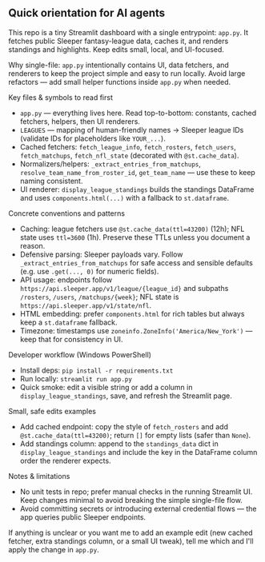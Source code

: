 ## Quick orientation for AI agents

This repo is a tiny Streamlit dashboard with a single entrypoint: `app.py`. It fetches public Sleeper fantasy-league data, caches it, and renders standings and highlights. Keep edits small, local, and UI-focused.

Why single-file: `app.py` intentionally contains UI, data fetchers, and renderers to keep the project simple and easy to run locally. Avoid large refactors — add small helper functions inside `app.py` when needed.

Key files & symbols to read first
- `app.py` — everything lives here. Read top-to-bottom: constants, cached fetchers, helpers, then UI renderers.
- `LEAGUES` — mapping of human-friendly names -> Sleeper league IDs (validate IDs for placeholders like `YOUR_...`).
- Cached fetchers: `fetch_league_info`, `fetch_rosters`, `fetch_users`, `fetch_matchups`, `fetch_nfl_state` (decorated with `@st.cache_data`).
- Normalizers/helpers: `_extract_entries_from_matchups`, `resolve_team_name_from_roster_id`, `get_team_name` — use these to keep naming consistent.
- UI renderer: `display_league_standings` builds the standings DataFrame and uses `components.html(...)` with a fallback to `st.dataframe`.

Concrete conventions and patterns
- Caching: league fetchers use `@st.cache_data(ttl=43200)` (12h); NFL state uses `ttl=3600` (1h). Preserve these TTLs unless you document a reason.
- Defensive parsing: Sleeper payloads vary. Follow `_extract_entries_from_matchups` for safe access and sensible defaults (e.g. use `.get(..., 0)` for numeric fields).
- API usage: endpoints follow `https://api.sleeper.app/v1/league/{league_id}` and subpaths `/rosters`, `/users`, `/matchups/{week}`; NFL state is `https://api.sleeper.app/v1/state/nfl`.
- HTML embedding: prefer `components.html` for rich tables but always keep a `st.dataframe` fallback.
- Timezone: timestamps use `zoneinfo.ZoneInfo('America/New_York')` — keep that for consistency in UI.

Developer workflow (Windows PowerShell)
- Install deps: `pip install -r requirements.txt`
- Run locally: `streamlit run app.py`
- Quick smoke: edit a visible string or add a column in `display_league_standings`, save, and refresh the Streamlit page.

Small, safe edits examples
- Add cached endpoint: copy the style of `fetch_rosters` and add `@st.cache_data(ttl=43200)`; return `[]` for empty lists (safer than `None`).
- Add standings column: append to the `standings_data` dict in `display_league_standings` and include the key in the DataFrame column order the renderer expects.

Notes & limitations
- No unit tests in repo; prefer manual checks in the running Streamlit UI. Keep changes minimal to avoid breaking the simple single-file flow.
- Avoid committing secrets or introducing external credential flows — the app queries public Sleeper endpoints.

If anything is unclear or you want me to add an example edit (new cached fetcher, extra standings column, or a small UI tweak), tell me which and I'll apply the change in `app.py`.

